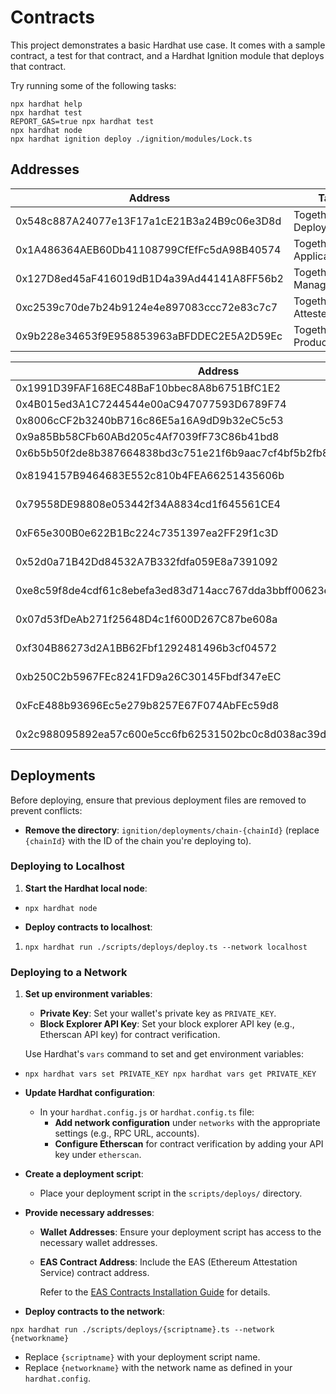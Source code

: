 # Contracts

This project demonstrates a basic Hardhat use case. It comes with a sample contract, a test for that contract, and a Hardhat Ignition module that deploys that contract.

Try running some of the following tasks:

```shell
npx hardhat help
npx hardhat test
REPORT_GAS=true npx hardhat test
npx hardhat node
npx hardhat ignition deploy ./ignition/modules/Lock.ts
```

## Addresses

| Address                                    | Tag                      |
| ------------------------------------------ | ------------------------ |
| 0x548c887A24077e13F17a1cE21B3a24B9c06e3D8d | TogetherCrew Deployer    |
| 0x1A486364AEB60Db41108799CfEfFc5dA98B40574 | TogetherCrew Application |
| 0x127D8ed45aF416019dB1D4a39Ad44141A8FF56b2 | TogetherCrew Manager     |
| 0xc2539c70de7b24b9124e4e897083ccc72e83c7c7 | TogetherCrew Attester    |
| 0x9b228e34653f9E958853963aBFDDEC2E5A2D59Ec | TogetherCrew Production  |

| Address                                                            | Contract           | Network          |
| ------------------------------------------------------------------ | ------------------ | ---------------- |
| 0x1991D39FAF168EC48BaF10bbec8A8b6751BfC1E2                         | AccessManager      | Arbitrum         |
| 0x4B015ed3A1C7244544e00aC947077593D6789F74                         | OIDResolver        | Arbitrum         |
| 0x8006cCF2b3240bB716c86E5a16A9dD9b32eC5c53                         | ApplicationManager | Arbitrum         |
| 0x9a85Bb58CFb60ABd205c4Af7039fF73C86b41bd8                         | PermissionManager  | Arbitrum         |
| 0x6b5b50f2de8b387664838bd3c751e21f6b9aac7cf4bf5b2fb86e760b89a8a22d | Eas Schema         | Arbitrum         |
| 0x8194157B9464683E552c810b4FEA66251435606b                         | AccessManager      | Base Sepolia     |
| 0x79558DE98808e053442f34A8834cd1f645561CE4                         | OIDResolver        | Base Sepolia     |
| 0xF65e300B0e622B1Bc224c7351397ea2FF29f1c3D                         | ApplicationManager | Base Sepolia     |
| 0x52d0a71B42Dd84532A7B332fdfa059E8a7391092                         | PermissionManager  | Base Sepolia     |
| 0xe8c59f8de4cdf61c8ebefa3ed83d714acc767dda3bbff00623e73f5a8bf5255f | Eas Schema         | Base Sepolia     |
| 0x07d53fDeAb271f25648D4c1f600D267C87be608a                         | AccessManager      | Optimism Sepolia |
| 0xf304B86273d2A1BB62Fbf1292481496b3cf04572                         | OIDResolver        | Optimism Sepolia |
| 0xb250C2b5967FEc8241FD9a26C30145Fbdf347eEC                         | ApplicationManager | Optimism Sepolia |
| 0xFcE488b93696Ec5e279b8257E67F074AbFEc59d8                         | PermissionManager  | Optimism Sepolia |
| 0x2c988095892ea57c600e5cc6fb62531502bc0c8d038ac39dc3fab161b6f122db | Eas Schema         | Optimism Sepolia |

## Deployments

Before deploying, ensure that previous deployment files are removed to prevent conflicts:

- **Remove the directory**: `ignition/deployments/chain-{chainId}` (replace `{chainId}` with the ID of the chain you're deploying to).

### Deploying to Localhost

1.  **Start the Hardhat local node**:

- `npx hardhat node`

- **Deploy contracts to localhost**:

1.  `npx hardhat run ./scripts/deploys/deploy.ts --network localhost`

### Deploying to a Network

1.  **Set up environment variables**:

    - **Private Key**: Set your wallet's private key as `PRIVATE_KEY`.
    - **Block Explorer API Key**: Set your block explorer API key (e.g., Etherscan API key) for contract verification.

    Use Hardhat's `vars` command to set and get environment variables:

- `npx hardhat vars set PRIVATE_KEY
npx hardhat vars get PRIVATE_KEY`
- **Update Hardhat configuration**:

  - In your `hardhat.config.js` or `hardhat.config.ts` file:
    - **Add network configuration** under `networks` with the appropriate settings (e.g., RPC URL, accounts).
    - **Configure Etherscan** for contract verification by adding your API key under `etherscan`.

- **Create a deployment script**:

  - Place your deployment script in the `scripts/deploys/` directory.

- **Provide necessary addresses**:

  - **Wallet Addresses**: Ensure your deployment script has access to the necessary wallet addresses.
  - **EAS Contract Address**: Include the EAS (Ethereum Attestation Service) contract address.

    Refer to the [EAS Contracts Installation Guide](https://docs.attest.org/docs/quick--start/contracts#installation) for details.

- **Deploy contracts to the network**:

`npx hardhat run ./scripts/deploys/{scriptname}.ts --network {networkname}`

- Replace `{scriptname}` with your deployment script name.
- Replace `{networkname}` with the network name as defined in your `hardhat.config`.
